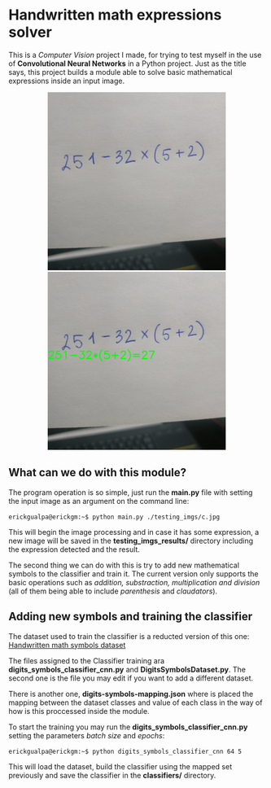 # Handwritten math expressions solver
This is a *Computer Vision* project I made, for trying to test myself in the use of **Convolutional Neural Networks** in a Python project.
Just as the title says, this project builds a module able to solve basic mathematical expressions inside an input image. 

<p align="center">
  <img src="testing_imgs/h.jpg" height="350">
  <img src="testing_imgs_results/7_result.jpg" height="350">
</p>

## What can we do with this module?
The program operation is so simple, just run the **main.py** file with setting the input image as an argument on the command line:

```console
erickgualpa@erickgm:~$ python main.py ./testing_imgs/c.jpg
```

This will begin the image processing and in case it has some expression, a new image will be saved in the 
**testing_imgs_results/** directory including the expression detected and the result. 

The second thing we can do with this is try to add new mathematical symbols to the classifier and train it. The current version only
supports the basic operations such as *addition, substraction, multiplication and division* (all of them being able to include 
*parenthesis* and *claudators*).

## Adding new symbols and training the classifier
The dataset used to train the classifier is a reducted version of this one: [Handwritten math symbols dataset](https://www.kaggle.com/xainano/handwrittenmathsymbols/data)

The files assigned to the Classifier training ara **digits_symbols_classifier_cnn.py** and **DigitsSymbolsDataset.py**. The second one is the file you may edit if you want to add a different dataset. 

There is another one, **digits-symbols-mapping.json** where is placed the mapping between the dataset classes
and value of each class in the way of how is this proccessed inside the module. 

To start the training you may run the **digits_symbols_classifier_cnn.py** setting the parameters *batch size* and *epochs*:

```console
erickgualpa@erickgm:~$ python digits_symbols_classifier_cnn 64 5
```

This will load the dataset, build the classifier using the mapped set previously and save the classifier in the **classifiers/** directory.
